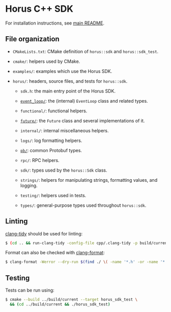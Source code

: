 # Horus C++ SDK

For installation instructions, see [main README](../README.md).

## File organization

- `CMakeLists.txt`: CMake definition of `horus::sdk` and `horus::sdk_test`.

- `cmake/`: helpers used by CMake.

- `examples/`: examples which use the Horus SDK.

- `horus/`: headers, source files, and tests for `horus::sdk`.

  - `sdk.h`: the main entry point of the Horus SDK.

  - [`event_loop/`](horus/event_loop/README.md): the (internal) `EventLoop`
    class and related types.

  - `functional/`: functional helpers.

  - [`future/`](horus/future/README.md): the `Future` class and several
    implementations of it.

  - `internal/`: internal miscellaneous helpers.

  - `logs/`: log formatting helpers.

  - [`pb/`](horus/pb/README.md): common Protobuf types.

  - `rpc/`: RPC helpers.

  - `sdk/`: types used by the `horus::Sdk` class.

  - `strings/`: helpers for manipulating strings, formatting values, and
    logging.

  - `testing/`: helpers used in tests.

  - `types/`: general-purpose types used throughout `horus::sdk`.

## Linting

[clang-tidy](https://clang.llvm.org/extra/clang-tidy/) should be used for
linting:

```sh
$ (cd .. && run-clang-tidy -config-file cpp/.clang-tidy -p build/current -j$(nproc) cpp/horus)
```

Format can also be checked with
[clang-format](https://clang.llvm.org/docs/ClangFormat.html):

```sh
$ clang-format -Werror --dry-run $(find ./ \( -name '*.h' -or -name '*.cpp' \) -not -path '*/build/*')
```

## Testing

Tests can be run using:

```sh
$ cmake --build ../build/current --target horus_sdk_test \
  && (cd ../build/current && ./horus_sdk_test)
```
